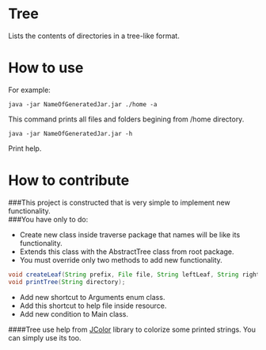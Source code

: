 # Tree
Lists the contents of directories in a tree-like format.

# How to use
For example:
```sbtshell
java -jar NameOfGeneratedJar.jar ./home -a
```
This command prints all files and folders begining from /home directory.

```sbtshell
java -jar NameOfGeneratedJar.jar -h
```
Print help.

# How to contribute
###This project is constructed that is very simple to implement new functionality.   
###You have only to do:

* Create new class inside traverse package that names will be like its functionality.
* Extends this class with the AbstractTree class from root package.
* You must override only two methods to add new functionality.
```java
void createLeaf(String prefix, File file, String leftLeaf, String rightLeaf);
void printTree(String directory);
```
 * Add new shortcut to Arguments enum class.
 * Add this shortcut to help file inside resource.
 * Add new condition to Main class.
 
 ####Tree use help from [JColor](https://github.com/dialex/JColor) library to colorize some printed strings. You can simply use its too.